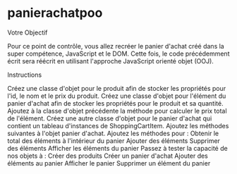 # panierachatpoo

Votre Objectif

 

Pour ce point de contrôle, vous allez recréer le panier d'achat créé dans la super compétence, JavaScript et le DOM. Cette fois, le code précédemment écrit sera réécrit en utilisant l'approche JavaScript orienté objet (OOJ).


Instructions

 

Créez une classe d'objet pour le produit afin de stocker les propriétés pour l'id, le nom et le prix du produit.
Créez une classe d'objet pour l'élément du panier d'achat afin de stocker les propriétés pour le produit et sa quantité.
Ajoutez à la classe d'objet précédente la méthode pour calculer le prix total de l'élément.
Créez une autre classe d'objet pour le panier d'achat qui contient un tableau d'instances de ShoppingCartItem.
Ajoutez les méthodes suivantes à l'objet panier d'achat.
Ajoutez les méthodes pour :
Obtenir le total des éléments à l'intérieur du panier
Ajouter des éléments
Supprimer des éléments
Afficher les éléments du panier
Passez à tester la capacité de nos objets à :
Créer des produits
Créer un panier d'achat
Ajouter des éléments au panier
Afficher le panier
Supprimer un élément du panier
